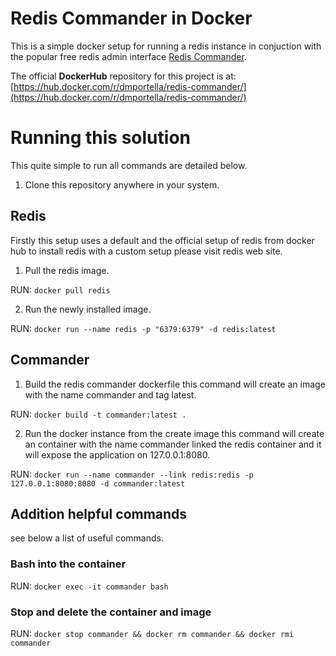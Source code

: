 # Redis Commander in Docker

This is a simple docker setup for running a redis instance in conjuction with the popular free redis admin interface [Redis Commander](https://github.com/joeferner/redis-commander).

The official **DockerHub** repository for this project is at: [https://hub.docker.com/r/dmportella/redis-commander/](https://hub.docker.com/r/dmportella/redis-commander/)

# Running this solution

This quite simple to run all commands are detailed below.

1. Clone this repository anywhere in your system.

## Redis

Firstly this setup uses a default and the official setup of redis from docker hub to install redis with a custom setup please visit redis web site.

1. Pull the redis image. 

RUN: `docker pull redis`

2. Run the newly installed image. 

RUN: `docker run --name redis -p "6379:6379" -d redis:latest`

## Commander

1. Build the redis commander dockerfile this command will create an image with the name commander and tag latest. 

RUN: `docker build -t commander:latest .`

2. Run the docker instance from the create image this command will create an container with the name commander linked the redis container and it will expose the application on 127.0.0.1:8080. 

RUN: `docker run --name commander --link redis:redis -p 127.0.0.1:8080:8080 -d commander:latest`

## Addition helpful commands

see below a list of useful commands.

### Bash into the container

RUN: `docker exec -it commander bash`

### Stop and delete the container and image

RUN: `docker stop commander && docker rm commander && docker rmi commander`

